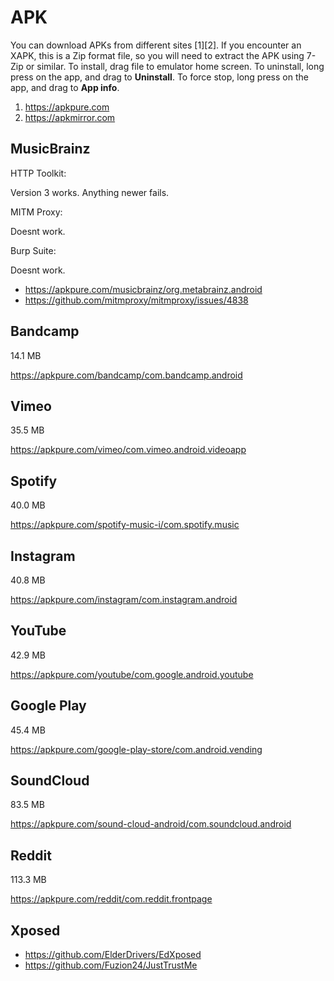 # APK

You can download APKs from different sites [1][2]. If you encounter an XAPK,
this is a Zip format file, so you will need to extract the APK using 7-Zip or
similar. To install, drag file to emulator home screen. To uninstall, long press
on the app, and drag to **Uninstall**. To force stop, long press on the app, and
drag to **App info**.

1. https://apkpure.com
2. https://apkmirror.com

## MusicBrainz

HTTP Toolkit:

Version 3 works. Anything newer fails.

MITM Proxy:

Doesnt work.

Burp Suite:

Doesnt work.

- https://apkpure.com/musicbrainz/org.metabrainz.android
- https://github.com/mitmproxy/mitmproxy/issues/4838

## Bandcamp

14.1 MB

https://apkpure.com/bandcamp/com.bandcamp.android

## Vimeo

35.5 MB

https://apkpure.com/vimeo/com.vimeo.android.videoapp

## Spotify

40.0 MB

https://apkpure.com/spotify-music-i/com.spotify.music

## Instagram

40.8 MB

https://apkpure.com/instagram/com.instagram.android

## YouTube

42.9 MB

https://apkpure.com/youtube/com.google.android.youtube

## Google Play

45.4 MB

https://apkpure.com/google-play-store/com.android.vending

## SoundCloud

83.5 MB

https://apkpure.com/sound-cloud-android/com.soundcloud.android

## Reddit

113.3 MB

https://apkpure.com/reddit/com.reddit.frontpage

## Xposed

- https://github.com/ElderDrivers/EdXposed
- https://github.com/Fuzion24/JustTrustMe

